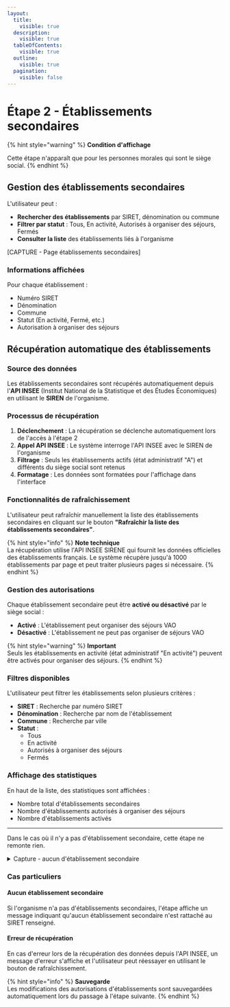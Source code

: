 ```yaml
---
layout:
  title:
    visible: true
  description:
    visible: true
  tableOfContents:
    visible: true
  outline:
    visible: true
  pagination:
    visible: false
---
```


# Étape 2 - Établissements secondaires

{% hint style="warning" %}
**Condition d'affichage**

Cette étape n'apparaît que pour les personnes morales qui sont le siège social.
{% endhint %}

## Gestion des établissements secondaires

L'utilisateur peut :

* **Rechercher des établissements** par SIRET, dénomination ou commune
* **Filtrer par statut** : Tous, En activité, Autorisés à organiser des séjours, Fermés
* **Consulter la liste** des établissements liés à l'organisme

[CAPTURE - Page établissements secondaires]

### Informations affichées

Pour chaque établissement :

* Numéro SIRET
* Dénomination
* Commune
* Statut (En activité, Fermé, etc.)
* Autorisation à organiser des séjours

## Récupération automatique des établissements

### Source des données

Les établissements secondaires sont récupérés automatiquement depuis l'**API INSEE** (Institut National de la Statistique et des Études Économiques) en utilisant le **SIREN** de l'organisme.

### Processus de récupération

1. **Déclenchement** : La récupération se déclenche automatiquement lors de l'accès à l'étape 2
2. **Appel API INSEE** : Le système interroge l'API INSEE avec le SIREN de l'organisme
3. **Filtrage** : Seuls les établissements actifs (état administratif "A") et différents du siège social sont retenus
4. **Formatage** : Les données sont formatées pour l'affichage dans l'interface

### Fonctionnalités de rafraîchissement

L'utilisateur peut rafraîchir manuellement la liste des établissements secondaires en cliquant sur le bouton **"Rafraîchir la liste des établissements secondaires"**.

{% hint style="info" %}
**Note technique**  
La récupération utilise l'API INSEE SIRENE qui fournit les données officielles des établissements français. Le système récupère jusqu'à 1000 établissements par page et peut traiter plusieurs pages si nécessaire.
{% endhint %}

### Gestion des autorisations

Chaque établissement secondaire peut être **activé ou désactivé** par le siège social :

* **Activé** : L'établissement peut organiser des séjours VAO
* **Désactivé** : L'établissement ne peut pas organiser de séjours VAO

{% hint style="warning" %}
**Important**  
Seuls les établissements en activité (état administratif "En activité") peuvent être activés pour organiser des séjours.
{% endhint %}

### Filtres disponibles

L'utilisateur peut filtrer les établissements selon plusieurs critères :

* **SIRET** : Recherche par numéro SIRET
* **Dénomination** : Recherche par nom de l'établissement
* **Commune** : Recherche par ville
* **Statut** : 
  - Tous
  - En activité
  - Autorisés à organiser des séjours
  - Fermés

### Affichage des statistiques

En haut de la liste, des statistiques sont affichées :
* Nombre total d'établissements secondaires
* Nombre d'établissements autorisés à organiser des séjours
* Nombre d'établissements activés

***

Dans le cas où il n'y a pas d'établissement secondaire, cette étape ne remonte rien.

<details>

<summary>Capture - aucun d'établissement secondaire</summary>

<figure><img src="../../../.gitbook/assets/Capture d'écran 2025-06-29 à 14.51.28.png" alt=""><figcaption><p>Aucun établissement secondaire rattaché au SIRET renseigné</p></figcaption></figure>

</details>

### Cas particuliers

#### Aucun établissement secondaire

Si l'organisme n'a pas d'établissements secondaires, l'étape affiche un message indiquant qu'aucun établissement secondaire n'est rattaché au SIRET renseigné.

#### Erreur de récupération

En cas d'erreur lors de la récupération des données depuis l'API INSEE, un message d'erreur s'affiche et l'utilisateur peut réessayer en utilisant le bouton de rafraîchissement.

{% hint style="info" %}
**Sauvegarde**  
Les modifications des autorisations d'établissements sont sauvegardées automatiquement lors du passage à l'étape suivante.
{% endhint %}
